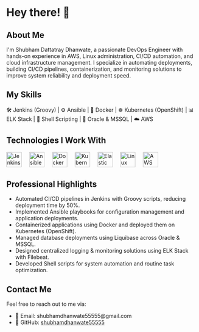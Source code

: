 <h1 align="left">Hey there! 👋</h1>

<h2 align="left">About Me</h2>

<p align="left">I'm Shubham Dattatray Dhanwate, a passionate DevOps Engineer with hands-on experience in AWS, Linux administration, CI/CD automation, and cloud infrastructure management. I specialize in automating deployments, building CI/CD pipelines, containerization, and monitoring solutions to improve system reliability and deployment speed.</p>

<h2 align="left">My Skills</h2>

<p align="left">🛠 Jenkins (Groovy) | ⚙️ Ansible | 🐳 Docker | ☸️ Kubernetes (OpenShift) | 📊 ELK Stack | 🐚 Shell Scripting | 💾 Oracle & MSSQL | ☁️ AWS</p>

<h2 align="left">Technologies I Work With</h2>

<div align="left">
  <img src="https://cdn.jsdelivr.net/gh/devicons/devicon/icons/jenkins/jenkins-original.svg" height="40" alt="Jenkins logo" />
  <img width="12" />
  <img src="https://cdn.jsdelivr.net/gh/devicons/devicon/icons/ansible/ansible-original.svg" height="40" alt="Ansible logo" />
  <img width="12" />
  <img src="https://cdn.jsdelivr.net/gh/devicons/devicon/icons/docker/docker-original.svg" height="40" alt="Docker logo" />
  <img width="12" />
  <img src="https://cdn.jsdelivr.net/gh/devicons/devicon/icons/kubernetes/kubernetes-plain.svg" height="40" alt="Kubernetes logo" />
  <img width="12" />
  <!-- <img src="https://cdn.jsdelivr.net/gh/devicons/devicon/icons/elastic/elastic-original.svg" height="40" alt="ELK Stack logo" />
  <!-- Elastic Icon from Iconscout -->
  <img src="https://cdn.iconscout.com/icon/free/png-256/free-elastic-icon-283142.png" height="40" alt="Elastic logo" />
  <img width="12" />
  <img src="https://cdn.jsdelivr.net/gh/devicons/devicon/icons/linux/linux-original.svg" height="40" alt="Linux logo" />
  <img width="12" />
  <img src="https://upload.wikimedia.org/wikipedia/commons/9/93/Amazon_Web_Services_Logo.svg" height="40" alt="AWS logo" />
</div>

<h2 align="left">Professional Highlights</h2>

<ul>
  <li>Automated CI/CD pipelines in Jenkins with Groovy scripts, reducing deployment time by 50%.</li>
  <li>Implemented Ansible playbooks for configuration management and application deployments.</li>
  <li>Containerized applications using Docker and deployed them on Kubernetes (OpenShift).</li>
  <li>Managed database deployments using Liquibase across Oracle & MSSQL.</li>
  <li>Designed centralized logging & monitoring solutions using ELK Stack with Filebeat.</li>
  <li>Developed Shell scripts for system automation and routine task optimization.</li>
</ul>

<h2 align="left">Contact Me</h2>

<p align="left">Feel free to reach out to me via:</p>

<ul>
  <li>📧 Email: shubhamdhanwate55555@gmail.com</li>
  <li>🐙 GitHub: <a href="https://github.com/shubhamdhanwate55555">shubhamdhanwate55555</a></li>
</ul>
